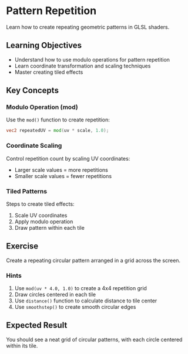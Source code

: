 # Pattern Repetition

Learn how to create repeating geometric patterns in GLSL shaders.

## Learning Objectives

- Understand how to use modulo operations for pattern repetition
- Learn coordinate transformation and scaling techniques
- Master creating tiled effects

## Key Concepts

### Modulo Operation (mod)

Use the `mod()` function to create repetition:
```glsl
vec2 repeatedUV = mod(uv * scale, 1.0);
```

### Coordinate Scaling

Control repetition count by scaling UV coordinates:
- Larger scale values = more repetitions
- Smaller scale values = fewer repetitions

### Tiled Patterns

Steps to create tiled effects:
1. Scale UV coordinates
2. Apply modulo operation
3. Draw pattern within each tile

## Exercise

Create a repeating circular pattern arranged in a grid across the screen.

### Hints

1. Use `mod(uv * 4.0, 1.0)` to create a 4x4 repetition grid
2. Draw circles centered in each tile
3. Use `distance()` function to calculate distance to tile center
4. Use `smoothstep()` to create smooth circular edges

## Expected Result

You should see a neat grid of circular patterns, with each circle centered within its tile.